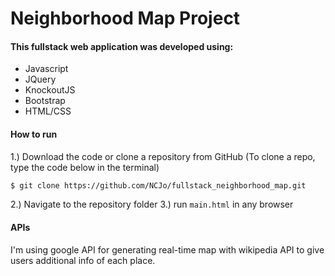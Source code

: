 # Neighborhood Map Project

#### This fullstack web application was developed using:
* Javascript
* JQuery
* KnockoutJS
* Bootstrap
* HTML/CSS


#### How to run
1.) Download the code or clone a repository from GitHub (To clone a repo, type the code below in the terminal)
```sh
$ git clone https://github.com/NCJo/fullstack_neighborhood_map.git
```
2.) Navigate to the repository folder
3.) run `main.html` in any browser


#### APIs
I'm using google API for generating real-time map with wikipedia API to give users additional info of each place.
